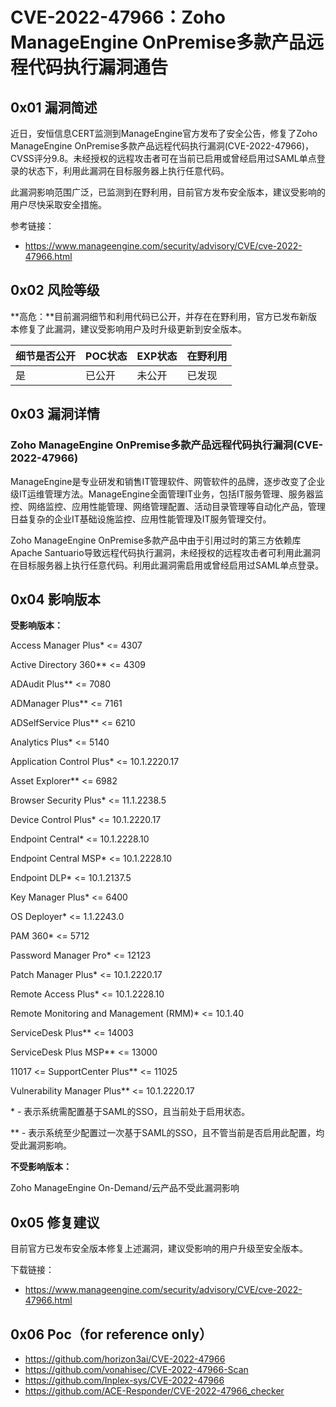 # CVE-2022-47966：Zoho ManageEngine OnPremise多款产品远程代码执行漏洞通告

## 0x01  漏洞简述

近日，安恒信息CERT监测到ManageEngine官方发布了安全公告，修复了Zoho ManageEngine OnPremise多款产品远程代码执行漏洞(CVE-2022-47966)，CVSS评分9.8。未经授权的远程攻击者可在当前已启用或曾经启用过SAML单点登录的状态下，利用此漏洞在目标服务器上执行任意代码。

此漏洞影响范围广泛，已监测到在野利用，目前官方发布安全版本，建议受影响的用户尽快采取安全措施。

参考链接：

- https://www.manageengine.com/security/advisory/CVE/cve-2022-47966.html

## 0x02  风险等级

**高危：**目前漏洞细节和利用代码已公开，并存在在野利用，官方已发布新版本修复了此漏洞，建议受影响用户及时升级更新到安全版本。

| **细节是否公开** | **POC状态** | **EXP状态** | **在野利用** |
| ---------------- | ----------- | ----------- | ------------ |
| 是               | 已公开      | 未公开      | 已发现       |

## 0x03  漏洞详情

### Zoho ManageEngine OnPremise多款产品远程代码执行漏洞(CVE-2022-47966)

ManageEngine是专业研发和销售IT管理软件、网管软件的品牌，逐步改变了企业级IT运维管理方法。ManageEngine全面管理IT业务，包括IT服务管理、服务器监控、网络监控、应用性能管理、网络管理配置、活动目录管理等自动化产品，管理日益复杂的企业IT基础设施监控、应用性能管理及IT服务管理交付。

Zoho ManageEngine OnPremise多款产品中由于引用过时的第三方依赖库Apache Santuario导致远程代码执行漏洞，未经授权的远程攻击者可利用此漏洞在目标服务器上执行任意代码。利用此漏洞需启用或曾经启用过SAML单点登录。

## 0x04  影响版本

**受影响版本：**

Access Manager Plus* <= 4307

Active Directory 360** <= 4309

ADAudit Plus** <= 7080

ADManager Plus** <= 7161

ADSelfService Plus** <= 6210

Analytics Plus* <= 5140

Application Control Plus* <= 10.1.2220.17

Asset Explorer** <= 6982

Browser Security Plus* <= 11.1.2238.5

Device Control Plus* <= 10.1.2220.17

Endpoint Central* <= 10.1.2228.10

Endpoint Central MSP* <= 10.1.2228.10

Endpoint DLP* <= 10.1.2137.5

Key Manager Plus* <= 6400

OS Deployer* <= 1.1.2243.0

PAM 360* <= 5712

Password Manager Pro* <= 12123

Patch Manager Plus* <= 10.1.2220.17

Remote Access Plus* <= 10.1.2228.10

Remote Monitoring and Management (RMM)* <= 10.1.40

ServiceDesk Plus** <= 14003

ServiceDesk Plus MSP** <= 13000

11017 <= SupportCenter Plus** <= 11025

Vulnerability Manager Plus** <= 10.1.2220.17

\* - 表示系统需配置基于SAML的SSO，且当前处于启用状态。

** - 表示系统至少配置过一次基于SAML的SSO，且不管当前是否启用此配置，均受此漏洞影响。

**不受影响版本：**

Zoho ManageEngine On-Demand/云产品不受此漏洞影响

## 0x05  修复建议

目前官方已发布安全版本修复上述漏洞，建议受影响的用户升级至安全版本。

下载链接：

- https://www.manageengine.com/security/advisory/CVE/cve-2022-47966.html

## 0x06 Poc（for reference only）

- https://github.com/horizon3ai/CVE-2022-47966
- https://github.com/vonahisec/CVE-2022-47966-Scan
- https://github.com/Inplex-sys/CVE-2022-47966
- https://github.com/ACE-Responder/CVE-2022-47966_checker

